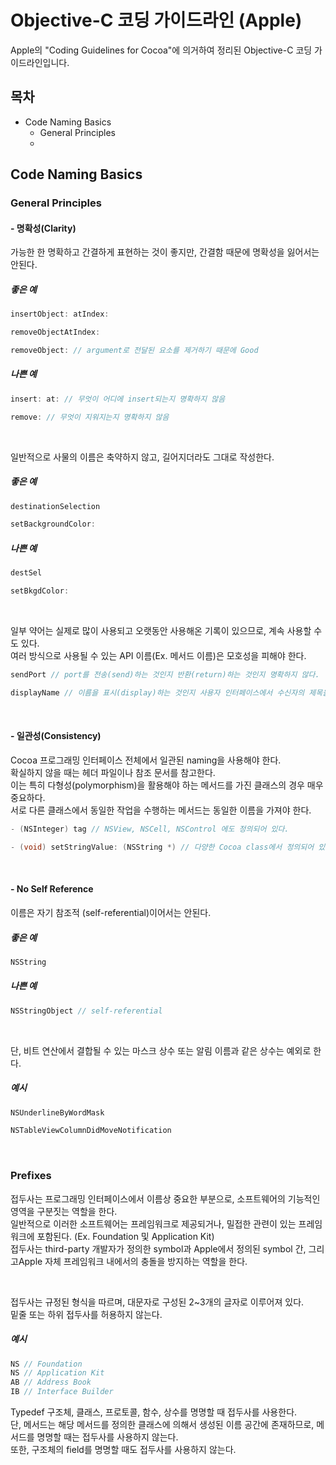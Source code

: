 # Objective-C 코딩 가이드라인 (Apple)
Apple의 "Coding Guidelines for Cocoa"에 의거하여 정리된 Objective-C 코딩 가이드라인입니다.<br>


## 목차
- Code Naming Basics
  - General Principles
  - 


## Code Naming Basics
### General Principles

#### - 명확성(Clarity)
가능한 한 명확하고 간결하게 표현하는 것이 좋지만, 간결함 때문에 명확성을 잃어서는 안된다.<br>

##### 좋은 예
```objective-c
insertObject: atIndex:

removeObjectAtIndex:

removeObject: // argument로 전달된 요소를 제거하기 때문에 Good
```

##### 나쁜 예
```objective-c
insert: at: // 무엇이 어디에 insert되는지 명확하지 않음

remove: // 무엇이 지워지는지 명확하지 않음
```

<br>

일반적으로 사물의 이름은 축약하지 않고, 길어지더라도 그대로 작성한다.<br>

##### 좋은 예
```objective-c
destinationSelection

setBackgroundColor:
```

##### 나쁜 예
```objective-c
destSel

setBkgdColor:
```

<br>

일부 약어는 실제로 많이 사용되고 오랫동안 사용해온 기록이 있으므로, 계속 사용할 수도 있다.<br>
여러 방식으로 사용될 수 있는 API 이름(Ex. 메서드 이름)은 모호성을 피해야 한다.<br>

```objective-c
sendPort // port를 전송(send)하는 것인지 반환(return)하는 것인지 명확하지 않다.

displayName // 이름을 표시(display)하는 것인지 사용자 인터페이스에서 수신자의 제목을 반환(return)하는 것인지 명확하지 않다.
```

<br>

#### - 일관성(Consistency)
Cocoa 프로그래밍 인터페이스 전체에서 일관된 naming을 사용해야 한다.<br>
확실하지 않을 때는 헤더 파일이나 참조 문서를 참고한다.<br>
이는 특히 다형성(polymorphism)을 활용해야 하는 메서드를 가진 클래스의 경우 매우 중요하다.<br>
서로 다른 클래스에서 동일한 작업을 수행하는 메서드는 동일한 이름을 가져야 한다.<br>

```objective-c
- (NSInteger) tag // NSView, NSCell, NSControl 에도 정의되어 있다.

- (void) setStringValue: (NSString *) // 다양한 Cocoa class에서 정의되어 있다.
```

<br>

#### - No Self Reference
이름은 자기 참조적 (self-referential)이어서는 안된다.<br>

##### 좋은 예
```objective-c
NSString
```

##### 나쁜 예
```objective-c
NSStringObject // self-referential
```

<br>

단, 비트 연산에서 결합될 수 있는 마스크 상수 또는 알림 이름과 같은 상수는 예외로 한다.<br>

##### 예시
```objective-c
NSUnderlineByWordMask

NSTableViewColumnDidMoveNotification
```
<br>

### Prefixes

접두사는 프로그래밍 인터페이스에서 이름상 중요한 부분으로, 소프트웨어의 기능적인 영역을 구분짓는 역할을 한다.<br>
일반적으로 이러한 소프트웨어는 프레임워크로 제공되거나, 밀접한 관련이 있는 프레임워크에 포함된다. (Ex. Foundation 및 Application Kit)<br>
접두사는 third-party 개발자가 정의한 symbol과 Apple에서 정의된 symbol 간, 그리고Apple 자체 프레임워크 내에서의 충돌을 방지하는 역할을 한다.<br>

<br>

접두사는 규정된 형식을 따르며, 대문자로 구성된 2~3개의 글자로 이루어져 있다.<br>
밑줄 또는 하위 접두사를 허용하지 않는다.<br>

##### 예시

```objective-c
NS // Foundation
NS // Application Kit
AB // Address Book
IB // Interface Builder
```
Typedef 구조체, 클래스, 프로토콜, 함수, 상수를 명명할 때 접두사를 사용한다.<br>
단, 메서드는 해당 메서드를 정의한 클래스에 의해서 생성된 이름 공간에 존재하므로, 메서드를 명명할 때는 접두사를 사용하지 않는다.<br>
또한, 구조체의 field를 명명할 때도 접두사를 사용하지 않는다.<br>
